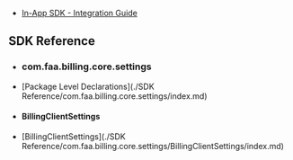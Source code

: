 - [In-App SDK - Integration Guide](integration_guide.md)

## SDK Reference
- ### com.faa.billing.core.settings
- [Package Level Declarations](./SDK Reference/com.faa.billing.core.settings/index.md)
- #### BillingClientSettings
- [BillingClientSettings](./SDK Reference/com.faa.billing.core.settings/BillingClientSettings/index.md)